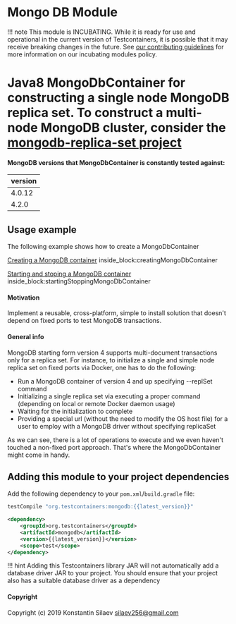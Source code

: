 # Mongo DB Module

!!! note
    This module is INCUBATING. While it is ready for use and operational in the current version of Testcontainers, it is possible that it may receive breaking changes in the future. See [our contributing guidelines](/contributing/#incubating-modules) for more information on our incubating modules policy.

# Java8 MongoDbContainer for constructing a single node MongoDB replica set. To construct a multi-node MongoDB cluster, consider the [mongodb-replica-set project](https://github.com/silaev/mongodb-replica-set/)              
    
#### MongoDB versions that MongoDbContainer is constantly tested against:
version |
---------- |
4.0.12 |
4.2.0 |
 
## Usage example

The following example shows how to create a MongoDbContainer

<!--codeinclude-->
[Creating a MongoDB container](../../../modules/mongodb/src/test/java/org/testcontainers/containers/integration/InitializationITTest.java) inside_block:creatingMongoDbContainer
<!--/codeinclude-->

<!--codeinclude-->
[Starting and stoping a MongoDB container](../../../modules/mongodb/src/test/java/org/testcontainers/containers/integration/InitializationITTest.java) inside_block:startingStoppingMongoDbContainer
<!--/codeinclude-->

#### Motivation
Implement a reusable, cross-platform, simple to install solution that doesn't depend on 
fixed ports to test MongoDB transactions.  
  
#### General info
MongoDB starting form version 4 supports multi-document transactions only for a replica set.
For instance, to initialize a single and simple node replica set on fixed ports via Docker, one has to do the following:

* Run a MongoDB container of version 4 and up specifying --replSet command
* Initializing a single replica set via executing a proper command (depending on local or remote Docker daemon usage)
* Waiting for the initialization to complete
* Providing a special url (without the need to modify the OS host file) for a user to employ with a MongoDB driver without specifying replicaSet

As we can see, there is a lot of operations to execute and we even haven't touched a non-fixed port approach.
That's where the MongoDbContainer might come in handy. 

## Adding this module to your project dependencies

Add the following dependency to your `pom.xml`/`build.gradle` file:

```groovy tab='Gradle'
testCompile "org.testcontainers:mongodb:{{latest_version}}"
```

```xml tab='Maven'
<dependency>
    <groupId>org.testcontainers</groupId>
    <artifactId>mongodb</artifactId>
    <version>{{latest_version}}</version>
    <scope>test</scope>
</dependency>
```

!!! hint
Adding this Testcontainers library JAR will not automatically add a database driver JAR to your project. You should ensure that your project also has a suitable database driver as a dependency
    
#### Copyright
Copyright (c) 2019 Konstantin Silaev <silaev256@gmail.com>
